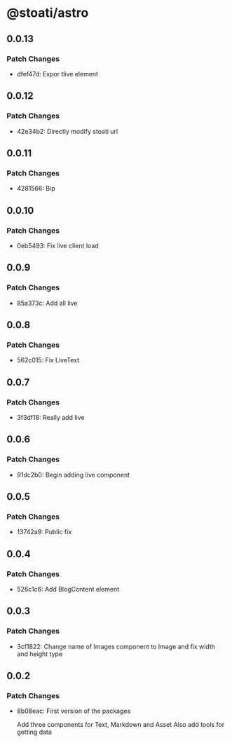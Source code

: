 # @stoati/astro

## 0.0.13

### Patch Changes

- dfef47d: Expor tlive element

## 0.0.12

### Patch Changes

- 42e34b2: Directly modify stoati url

## 0.0.11

### Patch Changes

- 4281566: Bip

## 0.0.10

### Patch Changes

- 0eb5493: Fix live client load

## 0.0.9

### Patch Changes

- 85a373c: Add all live

## 0.0.8

### Patch Changes

- 562c015: Fix LiveText

## 0.0.7

### Patch Changes

- 3f3df18: Really add live

## 0.0.6

### Patch Changes

- 91dc2b0: Begin adding live component

## 0.0.5

### Patch Changes

- 13742a9: Public fix

## 0.0.4

### Patch Changes

- 526c1c6: Add BlogContent element

## 0.0.3

### Patch Changes

- 3cf1822: Change name of Images component to Image and fix width and height type

## 0.0.2

### Patch Changes

- 8b08eac: First version of the packages

  Add three components for Text, Markdown and Asset
  Also add tools for getting data
